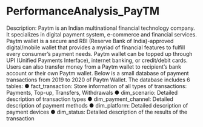 # PerformanceAnalysis_PayTM

Description: 
Paytm is an Indian multinational financial technology company. It specializes in digital payment system, e-commerce and financial services. Paytm wallet is a secure and RBI (Reserve Bank of India)-approved digital/mobile wallet that provides a myriad of financial features to fulfill every consumer’s payment needs. Paytm wallet can be topped up through UPI (Unified Payments Interface), internet banking, or credit/debit cards. Users can also transfer money from a Paytm wallet to recipient’s bank account or their own Paytm wallet. 
Below is a small database of payment transactions from 2019 to 2020 of Paytm Wallet. The database includes 6 tables: 
●	fact_transaction: Store information of all types of transactions: Payments, Top-up, Transfers, Withdrawals
●	dim_scenario: Detailed description of transaction types
●	dim_payment_channel: Detailed description of payment methods
●	dim_platform: Detailed description of payment devices
●	dim_status: Detailed description of the results of the transaction

